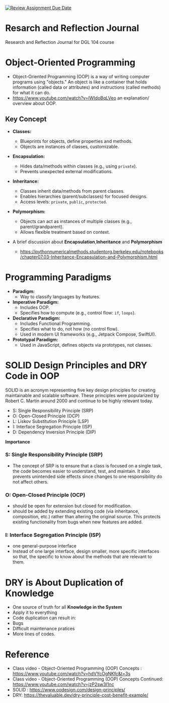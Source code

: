 [![Review Assignment Due Date](https://classroom.github.com/assets/deadline-readme-button-22041afd0340ce965d47ae6ef1cefeee28c7c493a6346c4f15d667ab976d596c.svg)](https://classroom.github.com/a/MMj2nZMu)
# Resarch and Reflection Journal
Research and Reflection Journal for DGL 104 course

# Object-Oriented Programming

- Object-Oriented Programming (OOP) is a way of writing computer programs using "objects." An object is like a container that holds information (called data or attributes) and instructions (called methods) for what it can do.
- https://www.youtube.com/watch?v=IWIdoBqLVeo an explanation/ overview about OOP.

## Key Concept

- **Classes:**
  - Blueprints for objects, define properties and methods.
  - Objects are instances of classes, customizable.
- **Encapsulation:**
  - Hides data/methods within classes (e.g., using `private`).
  - Prevents unexpected external modifications.
- **Inheritance:**
  - Classes inherit data/methods from parent classes.
  - Enables hierarchies (parent/subclasses) for focused designs.
  - Access levels: `private`, `public`, `protected`.
- **Polymorphism:**
  - Objects can act as instances of multiple classes (e.g., parent/grandparent).
  - Allows flexible treatment based on context.

- A brief discussion about **Encapsulation**,**Inheritance** and **Polymorphism**
  - https://pythonnumericalmethods.studentorg.berkeley.edu/notebooks/chapter07.03-Inheritance-Encapsulation-and-Polymorphism.html

# Programming Paradigms

- **Paradigm:**
  - Way to classify languages by features.
- **Imperative Paradigm:**
  - Includes OOP.
  - Specifies how to compute (e.g., control flow: `if`, `loops`).
- **Declarative Paradigm:**
  - Includes Functional Programming.
  - Specifies what to do, not how (no control flow).
  - Used in modern UI frameworks (e.g., Jetpack Compose, SwiftUI).
- **Prototypal Paradigm:**
  - Used in JavaScript, defines objects via prototypes, not classes.

# SOLID Design Principles and DRY Code in OOP

SOLID is an acronym representing five key design principles for creating maintainable and scalable software. These principles were popularized by Robert C. Martin around 2000 and continue to be highly relevant today.

- S: Single Responsibility Principle (SRP)
- O: Open-Closed Principle (OCP)
- L: Liskov Substitution Principle (LSP)
- I: Interface Segregation Principle (ISP)
- D: Dependency Inversion Principle (DIP)

**Importance**

 ### S: Single Responsibility Principle (SRP)

- The concept of SRP is to ensure that a class is focused on a single task, the code becomes easier to understand, test, and maintain. It also prevents unintended side effects since changes to one responsibility do not affect others.

 ### O: Open-Closed Principle (OCP)
 - should be open for extension but closed for modification.
 -  should be added by extending existing code (via inheritance, composition, etc.) rather than altering the original source. This protects existing functionality from bugs when new features are added.

 ### I: Interface Segregation Principle (ISP)
 - one general-purpose interface 
 - Instead of one large interface, design smaller, more specific interfaces so that, the specific to know about the methods that are relevant to them.


# DRY is About Duplication of Knowledge

- One source of truth for all **Knowledge in the System**
- Apply it to everything
- Code duplication can result in:
 - Bugs
 - Difficult maintenance pratices
 - More lines of codes.

# Reference

- Class video - Object-Oriented Programming (OOP) Concepts : https://www.youtube.com/watch?v=hdVYcOgNKfc&t=3s
- Class video - Object-Oriented Programming (OOP) Concepts Continued: https://www.youtube.com/watch?v=jzP2sw3I1nc
- SOLID : https://www.oodesign.com/design-principles/
- DRY: https://thevaluable.dev/dry-principle-cost-benefit-example/

